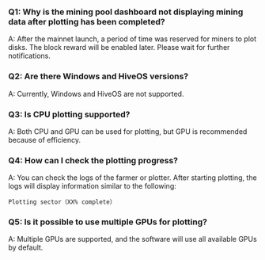 ### Q1: Why is the mining pool dashboard not displaying mining data after plotting has been completed?

A: After the mainnet launch, a period of time was reserved for miners to plot disks. The block reward will be enabled later. Please wait for further notifications.

### Q2: Are there Windows and HiveOS versions?

A: Currently, Windows and HiveOS are not supported.

### Q3: Is CPU plotting supported?

A: Both CPU and GPU can be used for plotting, but GPU is recommended because of efficiency.

### Q4: How can I check the plotting progress?
A: You can check the logs of the farmer or plotter. After starting plotting, the logs will display information similar to the following:
```
Plotting sector（XX% complete）
```

### Q5: Is it possible to use multiple GPUs for plotting?
A: Multiple GPUs are supported, and the software will use all available GPUs by default.
